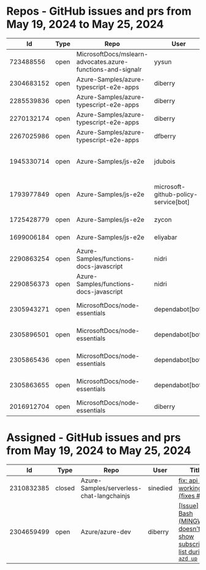 # Repos - GitHub issues and prs from May 19, 2024 to May 25, 2024
|Id|Type|Repo|User|Title|Date|Age|
|--|--|--|--|--|--|--|
|723488556|open|MicrosoftDocs/mslearn-advocates.azure-functions-and-signalr|yysun| [connection.send vs axios](https://api.github.com/repos/MicrosoftDocs/mslearn-advocates.azure-functions-and-signalr/issues/16)|2020-10-16T19:42:14Z|1317|
|2304683152|open|Azure-Samples/azure-typescript-e2e-apps|diberry| [README updates](https://api.github.com/repos/Azure-Samples/azure-typescript-e2e-apps/issues/66)|2024-05-19T16:20:09Z|6|
|2285539836|open|Azure-Samples/azure-typescript-e2e-apps|diberry| [Azure SQL quickstarts](https://api.github.com/repos/Azure-Samples/azure-typescript-e2e-apps/issues/64)|2024-05-08T12:58:54Z|17|
|2270132174|open|Azure-Samples/azure-typescript-e2e-apps|diberry| [Assistant function call](https://api.github.com/repos/Azure-Samples/azure-typescript-e2e-apps/issues/63)|2024-04-29T22:58:49Z|26|
|2267025986|open|Azure-Samples/azure-typescript-e2e-apps|dfberry| [Convert eslintignore to eslint "ignores" property](https://api.github.com/repos/Azure-Samples/azure-typescript-e2e-apps/issues/62)|2024-04-27T13:52:38Z|28|
|1945330714|open|Azure-Samples/js-e2e|jdubois| [This repo doesn't meet the "durable ownership minimums" for Microsoft compliance](https://api.github.com/repos/Azure-Samples/js-e2e/issues/55)|2023-10-16T14:19:48Z|222|
|1793977849|open|Azure-Samples/js-e2e|microsoft-github-policy-service[bot]| [FabricBot: Onboarding to GitOps.ResourceManagement because of FabricBot decommissioning](https://api.github.com/repos/Azure-Samples/js-e2e/issues/54)|2023-07-07T18:01:49Z|323|
|1725428779|open|Azure-Samples/js-e2e|zycon| [Method changed to beginStart](https://api.github.com/repos/Azure-Samples/js-e2e/issues/53)|2023-05-25T09:20:31Z|366|
|1699006184|open|Azure-Samples/js-e2e|eliyabar| [Update create-vm.js](https://api.github.com/repos/Azure-Samples/js-e2e/issues/52)|2023-05-07T10:47:32Z|384|
|2290863254|open|Azure-Samples/functions-docs-javascript|nidri| [Update README.md to update references to http triggers](https://api.github.com/repos/Azure-Samples/functions-docs-javascript/issues/9)|2024-05-11T11:56:21Z|14|
|2290856373|open|Azure-Samples/functions-docs-javascript|nidri| [Update httpTriggerRoute.js to use 'context' instead of 'console' for …](https://api.github.com/repos/Azure-Samples/functions-docs-javascript/issues/8)|2024-05-11T11:47:20Z|14|
|2305943271|open|MicrosoftDocs/node-essentials|dependabot[bot]| [chore(deps-dev): bump eslint from 8.57.0 to 9.3.0 in /nodejs-intro](https://api.github.com/repos/MicrosoftDocs/node-essentials/issues/108)|2024-05-20T12:56:15Z|5|
|2305896501|open|MicrosoftDocs/node-essentials|dependabot[bot]| [chore(deps-dev): bump eslint from 8.57.0 to 9.3.0 in /nodejs-files](https://api.github.com/repos/MicrosoftDocs/node-essentials/issues/107)|2024-05-20T12:31:10Z|5|
|2305865436|open|MicrosoftDocs/node-essentials|dependabot[bot]| [chore(deps-dev): bump eslint from 8.57.0 to 9.3.0 in /nodejs-http](https://api.github.com/repos/MicrosoftDocs/node-essentials/issues/106)|2024-05-20T12:14:27Z|5|
|2305863655|open|MicrosoftDocs/node-essentials|dependabot[bot]| [chore(deps-dev): bump eslint from 8.57.0 to 9.3.0 in /nodejs-debug](https://api.github.com/repos/MicrosoftDocs/node-essentials/issues/105)|2024-05-20T12:13:27Z|5|
|2016912704|open|MicrosoftDocs/node-essentials|diberry| [Best practice for updates](https://api.github.com/repos/MicrosoftDocs/node-essentials/issues/47)|2023-11-29T15:58:58Z|178|
# Assigned - GitHub issues and prs from May 19, 2024 to May 25, 2024
|Id|Type|Repo|User|Title|Date|Age|
|--|--|--|--|--|--|--|
|2310832385|closed|Azure-Samples/serverless-chat-langchainjs|sinedied| [fix: api not working (fixes #74)](https://api.github.com/repos/Azure-Samples/serverless-chat-langchainjs/issues/77)|2024-05-22T15:23:28Z|3|
|2304659499|open|Azure/azure-dev|diberry| [[Issue] Bash (MINGW64) doesn't show subscription list during `azd up`](https://api.github.com/repos/Azure/azure-dev/issues/3932)|2024-05-19T15:20:51Z|6|
